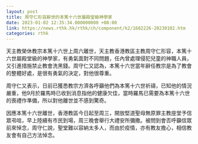 ```yaml
---
layout: post
title: 周守仁形容辭世的本篤十六世屬殿堂級神學家
date: 2023-01-02 12:35:34.000000000 +08:00
link: https://news.rthk.hk/rthk/ch/component/k2/1682226-20230102.htm
categories: rthk
---
```


天主教榮休教宗本篤十六世上周六離世，天主教香港教區主教周守仁形容，本篤十六世屬殿堂級的神學家，有勇氣面對不同問題，任內曾處理侵犯兒童的神職人員，又引進措施禁止教會洗黑錢。周守仁又認為，本篤十六世當年辭任教宗是為了教會的整體好處，是很有勇氣的決定，對他很尊重。

周守仁又表示，日前已獲悉教宗方濟各呼籲他們為本篤十六世祈禱，已知他的情況嚴重，他9月於羅馬時已收到消息指他的健康欠佳，當時羅馬已需要為本篤十六世的喪禮作準備，所以對他離世並不感到驚奇。

因應本篤十六世離世，香港教區今日起至周三，開放堅道聖母無原罪主教座堂予信眾弔唁，早上陸續有市民到場，周三晚會舉行大禮安所彌撒。被問到會否呼籲信眾前來悼念，周守仁說，聖堂難以容納太多人，而由於疫情，亦有教友擔心，相信教友會有自己方法悼念。
